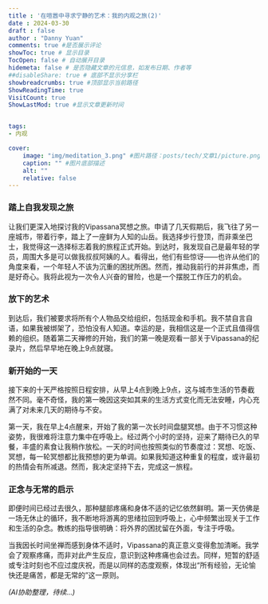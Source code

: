 ```yaml
---
title : '在喧嚣中寻求宁静的艺术：我的内观之旅(2)'
date : 2024-03-30
draft : false
author : "Danny Yuan"
comments: true #是否展示评论
showToc: true # 显示目录
TocOpen: false # 自动展开目录
hidemeta: false # 是否隐藏文章的元信息，如发布日期、作者等
##disableShare: true # 底部不显示分享栏
showbreadcrumbs: true #顶部显示当前路径
ShowReadingTime: true
VisitCount: true
ShowLastMod: true #显示文章更新时间


tags:
- 内观 

cover:
    image: "img/meditation_3.png" #图片路径：posts/tech/文章1/picture.png
    caption: "" #图片底部描述
    alt: ""
    relative: false
---
```

### **踏上自我发现之旅**

让我们更深入地探讨我的Vipassana冥想之旅。申请了几天假期后，我飞往了另一座城市，带着行李，踏上了一座鲜为人知的山岳。我选择步行登顶，而非乘坐巴士，我觉得这一选择标志着我的旅程正式开始。到达时，我发现自己是最年轻的学员，周围大多是可以做我叔叔阿姨的人。看得出，他们有些惊讶——也许从他们的角度来看，一个年轻人不该为沉重的困扰所困。然而，推动我前行的并非焦虑，而是好奇心。我将此视为一次令人兴奋的冒险，也是一个摆脱工作压力的机会。

### **放下的艺术**

到达后，我们被要求将所有个人物品交给组织，包括现金和手机。我不禁自言自语，如果我被绑架了，恐怕没有人知道。幸运的是，我相信这是一个正式且值得信赖的组织。随着第二天禅修的开始，我们的第一晚是观看一部关于Vipassana的纪录片，然后早早地在晚上9点就寝。

### **新开始的一天**

接下来的十天严格按照日程安排，从早上4点到晚上9点，这与城市生活的节奏截然不同。毫不奇怪，我的第一晚因这突如其来的生活方式变化而无法安睡，内心充满了对未来几天的期待与不安。

第一天，我在早上4点醒来，开始了我的第一次长时间盘腿冥想。由于不习惯这种姿势，我很难将注意力集中在呼吸上。经过两个小时的坚持，迎来了期待已久的早餐，丰盛的素食让我稍作放松。一天的时间也按照类似的节奏度过：冥想、吃饭、冥想，每一轮冥想都比我预想的更为单调。如果我知道这种重复的程度，或许最初的热情会有所减退。然而，我决定坚持下去，完成这一旅程。

### **正念与无常的启示**

即便时间已经过去很久，那种腿部疼痛和身体不适的记忆依然鲜明。第一天仿佛是一场无休止的循环，我不断地将游离的思绪拉回到呼吸上，心中频繁出现关于工作和生活的杂念。教练的指导很明确：将外界的困扰留在外面，专注于呼吸。

当我因长时间坐禅而感到身体不适时，Vipassana的真正意义变得愈加清晰。我学会了观察疼痛，而非对此产生反应，意识到这种疼痛也会过去。同样，短暂的舒适或专注时刻也不应过度庆祝，而是以同样的态度观察，体现出“所有经验，无论愉快还是痛苦，都是无常的”这一原则。

*(AI协助整理，待续…)*